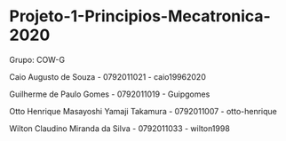 # Projeto-1-Principios-Mecatronica-2020

Grupo: COW-G

Caio Augusto de Souza - 0792011021 - caio19962020

Guilherme de Paulo Gomes - 0792011019 - Guipgomes

Otto Henrique Masayoshi Yamaji Takamura - 0792011007 - otto-henrique  

Wilton Claudino Miranda da Silva - 0792011033 - wilton1998
